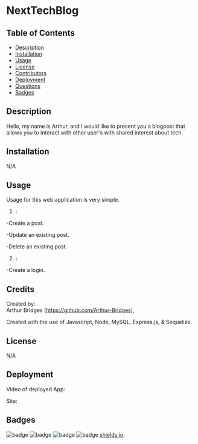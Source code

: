 # NextTechBlog

## Table of Contents

- [Description](#description)
- [Installation](#installation)
- [Usage](#usage)
- [License](#license)
- [Contributors](#contributors)
- [Deployment](#deployment)
- [Questions](#questions)
- [Badges](#badges)

## Description

Hello, my name is Arthur, and I would like to present you a blogpost that allows you to interact with other user's with shared interest about tech.

## Installation

N/A

## Usage

Usage for this web application is very simple.

1. **:**

-Create a post.

-Update an existing post.

-Delete an existing post.

2. **:**

-Create a login.

## Credits

Created by:  
Arthur Bridges (https://github.com/Arthur-Bridges),

Created with the use of Javascript, Node, MySQL, Express.js, & Sequelize.

## License

N/A

## Deployment

Video of deployed App:

Site:

## Badges

![badge](https://img.shields.io/badge/Arthurs%20badge-2EB107)
![badge](https://img.shields.io/badge/40%-HTML-FF704D)
![badge](https://img.shields.io/badge/5%-CSS-61CCD2)
![badge](https://img.shields.io/badge/55%-JavaScript-FF700B)
[shields.io](https://shields.io/).
